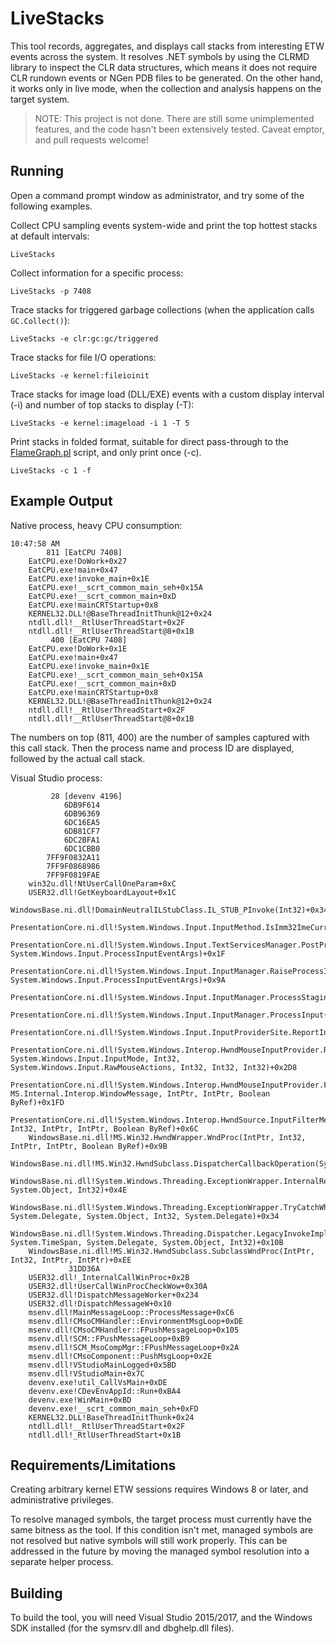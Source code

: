 # LiveStacks

This tool records, aggregates, and displays call stacks from interesting ETW events across the system. It resolves .NET symbols by using the CLRMD library to inspect the CLR data structures, which means it does not require CLR rundown events or NGen PDB files to be generated. On the other hand, it works only in live mode, when the collection and analysis happens on the target system.

> NOTE: This project is not done. There are still some unimplemented features, and the code hasn't been extensively tested. Caveat emptor, and pull requests welcome!

## Running

Open a command prompt window as administrator, and try some of the following examples.

Collect CPU sampling events system-wide and print the top hottest stacks at default intervals:

```
LiveStacks
```

Collect information for a specific process:

```
LiveStacks -p 7408
```

Trace stacks for triggered garbage collections (when the application calls `GC.Collect()`):

```
LiveStacks -e clr:gc:gc/triggered
```

Trace stacks for file I/O operations:

```
LiveStacks -e kernel:fileioinit
```

Trace stacks for image load (DLL/EXE) events with a custom display interval (-i) and number of top stacks to display (-T):

```
LiveStacks -e kernel:imageload -i 1 -T 5
```

Print stacks in folded format, suitable for direct pass-through to the [FlameGraph.pl](https://github.com/BrendanGregg/FlameGraph) script, and only print once (-c).

```
LiveStacks -c 1 -f
```

## Example Output

Native process, heavy CPU consumption:

```
10:47:58 AM
        811 [EatCPU 7408]
    EatCPU.exe!DoWork+0x27
    EatCPU.exe!main+0x47
    EatCPU.exe!invoke_main+0x1E
    EatCPU.exe!__scrt_common_main_seh+0x15A
    EatCPU.exe!__scrt_common_main+0xD
    EatCPU.exe!mainCRTStartup+0x8
    KERNEL32.DLL!@BaseThreadInitThunk@12+0x24
    ntdll.dll!__RtlUserThreadStart+0x2F
    ntdll.dll!__RtlUserThreadStart@8+0x1B
         400 [EatCPU 7408]
    EatCPU.exe!DoWork+0x1E
    EatCPU.exe!main+0x47
    EatCPU.exe!invoke_main+0x1E
    EatCPU.exe!__scrt_common_main_seh+0x15A
    EatCPU.exe!__scrt_common_main+0xD
    EatCPU.exe!mainCRTStartup+0x8
    KERNEL32.DLL!@BaseThreadInitThunk@12+0x24
    ntdll.dll!__RtlUserThreadStart+0x2F
    ntdll.dll!__RtlUserThreadStart@8+0x1B
```

The numbers on top (811, 400) are the number of samples captured with this call stack. Then the process name and process ID are displayed, followed by the actual call stack.

Visual Studio process:

```
         28 [devenv 4196]
            6DB9F614
            6DB96369
            6DC16EA5
            6DB81CF7
            6DC2BFA1
            6DC1CBB0
        7FF9F0832A11
        7FF9F0868986
        7FF9F0819FAE
    win32u.dll!NtUserCallOneParam+0xC
    USER32.dll!GetKeyboardLayout+0x1C
    WindowsBase.ni.dll!DomainNeutralILStubClass.IL_STUB_PInvoke(Int32)+0x34
    PresentationCore.ni.dll!System.Windows.Input.InputMethod.IsImm32ImeCurrent()+0x25
    PresentationCore.ni.dll!System.Windows.Input.TextServicesManager.PostProcessInput(System.Object, System.Windows.Input.ProcessInputEventArgs)+0x1F
    PresentationCore.ni.dll!System.Windows.Input.InputManager.RaiseProcessInputEventHandlers(System.Windows.Input.ProcessInputEventHandler, System.Windows.Input.ProcessInputEventArgs)+0x9A
    PresentationCore.ni.dll!System.Windows.Input.InputManager.ProcessStagingArea()+0x23F
    PresentationCore.ni.dll!System.Windows.Input.InputManager.ProcessInput(System.Windows.Input.InputEventArgs)+0x45
    PresentationCore.ni.dll!System.Windows.Input.InputProviderSite.ReportInput(System.Windows.Input.InputReport)+0x62
    PresentationCore.ni.dll!System.Windows.Interop.HwndMouseInputProvider.ReportInput(IntPtr, System.Windows.Input.InputMode, Int32, System.Windows.Input.RawMouseActions, Int32, Int32, Int32)+0x2D8
    PresentationCore.ni.dll!System.Windows.Interop.HwndMouseInputProvider.FilterMessage(IntPtr, MS.Internal.Interop.WindowMessage, IntPtr, IntPtr, Boolean ByRef)+0x1FD
    PresentationCore.ni.dll!System.Windows.Interop.HwndSource.InputFilterMessage(IntPtr, Int32, IntPtr, IntPtr, Boolean ByRef)+0x6C
    WindowsBase.ni.dll!MS.Win32.HwndWrapper.WndProc(IntPtr, Int32, IntPtr, IntPtr, Boolean ByRef)+0x9B
    WindowsBase.ni.dll!MS.Win32.HwndSubclass.DispatcherCallbackOperation(System.Object)+0x6B
    WindowsBase.ni.dll!System.Windows.Threading.ExceptionWrapper.InternalRealCall(System.Delegate, System.Object, Int32)+0x4E
    WindowsBase.ni.dll!System.Windows.Threading.ExceptionWrapper.TryCatchWhen(System.Object, System.Delegate, System.Object, Int32, System.Delegate)+0x34
    WindowsBase.ni.dll!System.Windows.Threading.Dispatcher.LegacyInvokeImpl(System.Windows.Threading.DispatcherPriority, System.TimeSpan, System.Delegate, System.Object, Int32)+0x10B
    WindowsBase.ni.dll!MS.Win32.HwndSubclass.SubclassWndProc(IntPtr, Int32, IntPtr, IntPtr)+0xEE
             31DD36A
    USER32.dll!_InternalCallWinProc+0x2B
    USER32.dll!UserCallWinProcCheckWow+0x30A
    USER32.dll!DispatchMessageWorker+0x234
    USER32.dll!DispatchMessageW+0x10
    msenv.dll!MainMessageLoop::ProcessMessage+0xC6
    msenv.dll!CMsoCMHandler::EnvironmentMsgLoop+0xDE
    msenv.dll!CMsoCMHandler::FPushMessageLoop+0x105
    msenv.dll!SCM::FPushMessageLoop+0xB9
    msenv.dll!SCM_MsoCompMgr::FPushMessageLoop+0x2A
    msenv.dll!CMsoComponent::PushMsgLoop+0x2E
    msenv.dll!VStudioMainLogged+0x5BD
    msenv.dll!VStudioMain+0x7C
    devenv.exe!util_CallVsMain+0xDE
    devenv.exe!CDevEnvAppId::Run+0xBA4
    devenv.exe!WinMain+0xBD
    devenv.exe!__scrt_common_main_seh+0xFD
    KERNEL32.DLL!BaseThreadInitThunk+0x24
    ntdll.dll!__RtlUserThreadStart+0x2F
    ntdll.dll!_RtlUserThreadStart+0x1B
```

## Requirements/Limitations

Creating arbitrary kernel ETW sessions requires Windows 8 or later, and administrative privileges.

To resolve managed symbols, the target process must currently have the same bitness as the tool. If this condition isn't met, managed symbols are not resolved but native symbols will still work properly. This can be addressed in the future by moving the managed symbol resolution into a separate helper process.

## Building

To build the tool, you will need Visual Studio 2015/2017, and the Windows SDK installed (for the symsrv.dll and dbghelp.dll files).

